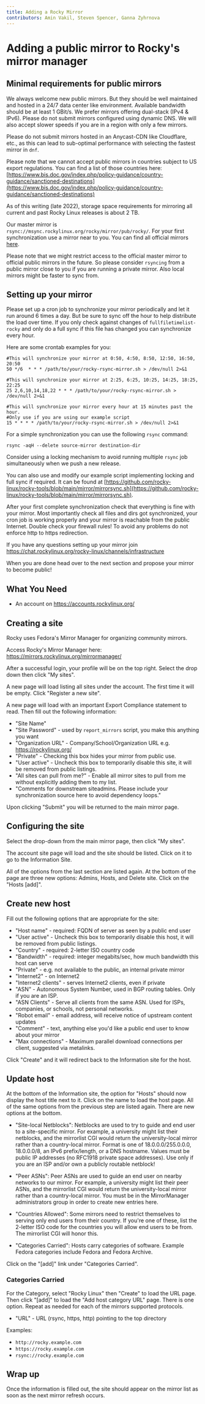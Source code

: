 ```yaml
---
title: Adding a Rocky Mirror
contributors: Amin Vakil, Steven Spencer, Ganna Zyhrnova
---
```


# Adding a public mirror to Rocky's mirror manager

## Minimal requirements for public mirrors

We always welcome new public mirrors. But they should be well maintained and hosted in a 24/7 data center like environment. Available bandwidth should be at least 1 GBit/s. We prefer mirrors offering dual-stack (IPv4 & IPv6). Please do not submit mirrors configured using dynamic DNS. We will also accept slower speeds if you are in a region with only a few mirrors.

Please do not submit mirrors hosted in an Anycast-CDN like Cloudflare, etc., as this can lead to sub-optimal performance with selecting the fastest mirror in `dnf`.

Please note that we cannot accept public mirrors in countries subject to US export regulations. You can find a list of those countries here: [https://www.bis.doc.gov/index.php/policy-guidance/country-guidance/sanctioned-destinations](https://www.bis.doc.gov/index.php/policy-guidance/country-guidance/sanctioned-destinations)

As of this writing (late 2022), storage space requirements for mirroring all current and past Rocky Linux releases is about 2 TB.

Our master mirror is `rsync://msync.rockylinux.org/rocky/mirror/pub/rocky/`.
For your first synchronization use a mirror near to you. You can find all official mirrors [here](https://mirrors.rockylinux.org).

Please note that we might restrict access to the official master mirror to official public mirrors in the future. So please consider `rsyncing` from a public mirror close to you if you are running a private mirror. Also local mirrors might be faster to sync from.

## Setting up your mirror

Please set up a cron job to synchronize your mirror periodically and let it run around 6 times a day. But be sure to sync off the hour to help distribute the load over time. If you only check against changes of `fullfiletimelist-rocky` and only do a full sync if this file has changed you can synchronize every hour.

Here are some crontab examples for you:

```
#This will synchronize your mirror at 0:50, 4:50, 8:50, 12:50, 16:50, 20:50
50 */6  * * * /path/to/your/rocky-rsync-mirror.sh > /dev/null 2>&1

#This will synchronize your mirror at 2:25, 6:25, 10:25, 14:25, 18:25, 22:25
25 2,6,10,14,18,22 * * * /path/to/your/rocky-rsync-mirror.sh > /dev/null 2>&1

#This will synchronize your mirror every hour at 15 minutes past the hour.
#Only use if you are using our example script
15 * * * * /path/to/your/rocky-rsync-mirror.sh > /dev/null 2>&1
```

For a simple synchronization you can use the following `rsync` command:

```
rsync -aqH --delete source-mirror destination-dir
```
Consider using a locking mechanism to avoid running multiple `rsync` job simultaneously when we push a new release.

You can also use and modify our example script implementing locking and full sync if required. It can be found at [https://github.com/rocky-linux/rocky-tools/blob/main/mirror/mirrorsync.sh](https://github.com/rocky-linux/rocky-tools/blob/main/mirror/mirrorsync.sh).

After your first complete synchronization check that everything is fine with your mirror. Most importantly check all files and dirs got synchronized, your cron job is working properly and your mirror is reachable from the public Internet. Double check your firewall rules! To avoid any problems do not enforce http to https redirection.

If you have any questions setting up your mirror join https://chat.rockylinux.org/rocky-linux/channels/infrastructure

When you are done head over to the next section and propose your mirror to become public!

## What You Need
* An account on https://accounts.rockylinux.org/

## Creating a site

Rocky uses Fedora's Mirror Manager for organizing community mirrors.

Access Rocky's Mirror Manager here: https://mirrors.rockylinux.org/mirrormanager/

After a successful login, your profile will be on the top right. Select the drop down then click "My sites".

A new page will load listing all sites under the account. The first time it will be empty. Click "Register a new site".

A new page will load with an important Export Compliance statement to read. Then fill out the following information:

* "Site Name"
* "Site Password" - used by `report_mirrors` script, you make this anything you want
* "Organization URL" - Company/School/Organization URL e.g. https://rockylinux.org/
* "Private" - Checking this box hides your mirror from public use.
* "User active" - Uncheck this box to temporarily disable this site, it will be removed from public listings.
* "All sites can pull from me?" - Enable all mirror sites to pull from me without explicitly adding them to my list.
* "Comments for downstream siteadmins. Please include your synchronization source here to avoid dependency loops."

Upon clicking "Submit" you will be returned to the main mirror page.

## Configuring the site

Select the drop-down from the main mirror page, then click "My sites".

The account site page will load and the site should be listed. Click on it to go to the Information Site.

All of the options from the last section are listed again. At the bottom of the page are three new options: Admins, Hosts, and Delete site. Click on the "Hosts [add]".

## Create new host

Fill out the following options that are appropriate for the site:

* "Host name" - required: FQDN of server as seen by a public end user
* "User active" - Uncheck this box to temporarily disable this host, it will be removed from public listings.
* "Country" - required: 2-letter ISO country code
* "Bandwidth" - required: integer megabits/sec, how much bandwidth this host can serve
* "Private" - e.g. not available to the public, an internal private mirror
* "Internet2" - on Internet2
* "Internet2 clients" - serves Internet2 clients, even if private
* "ASN" - Autonomous System Number, used in BGP routing tables. Only if you are an ISP.
* "ASN Clients" - Serve all clients from the same ASN. Used for ISPs, companies, or schools, not personal networks.
* "Robot email" - email address, will receive notice of upstream content updates
* "Comment" - text, anything else you'd like a public end user to know about your mirror
* "Max connections" - Maximum parallel download connections per client, suggested via metalinks.

Click "Create" and it will redirect back to the Information site for the host.

## Update host

At the bottom of the Information site, the option for "Hosts" should now display the host title next to it. Click on the name to load the host page. All of the same options from the previous step are listed again. There are new options at the bottom.

* "Site-local Netblocks":  Netblocks are used to try to guide and end user to a site-specific mirror. For example, a university might list their netblocks, and the mirrorlist CGI would return the university-local mirror rather than a country-local mirror. Format is one of 18.0.0.0/255.0.0.0, 18.0.0.0/8, an IPv6 prefix/length, or a DNS hostname. Values must be public IP addresses (no RFC1918 private space addresses). Use only if you are an ISP and/or own a publicly routable netblock!

* "Peer ASNs":  Peer ASNs are used to guide an end user on nearby networks to our mirror. For example, a university might list their peer ASNs, and the mirrorlist CGI would return the university-local mirror rather than a country-local mirror. You must be in the MirrorManager administrators group in order to create new entries here.

* "Countries Allowed":  Some mirrors need to restrict themselves to serving only end users from their country. If you're one of these, list the 2-letter ISO code for the countries you will allow end users to be from. The mirrorlist CGI will honor this.

* "Categories Carried":  Hosts carry categories of software. Example Fedora categories include Fedora and Fedora Archive.

Click on the "[add]" link under "Categories Carried".

### Categories Carried

For the Category, select "Rocky Linux" then "Create" to load the URL page. Then click "[add]" to load the "Add host category URL" page. There is one option. Repeat as needed for each of the mirrors supported protocols.

* "URL" - URL (rsync, https, http) pointing to the top directory

Examples:
* `http://rocky.example.com`
* `https://rocky.example.com`
* `rsync://rocky.example.com`


## Wrap up

Once the information is filled out, the site should appear on the mirror list as soon as the next mirror refresh occurs.

